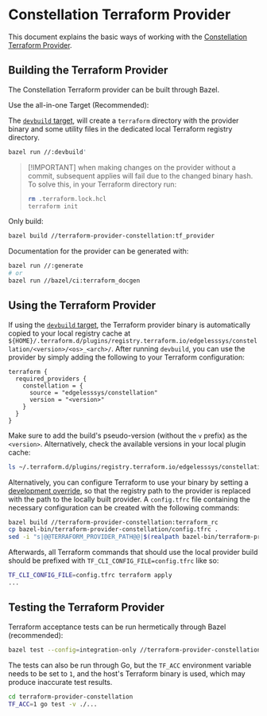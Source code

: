 # Constellation Terraform Provider

This document explains the basic ways of working with the [Constellation Terraform Provider](../../terraform-provider-constellation/).

## Building the Terraform Provider

The Constellation Terraform provider can be built through Bazel.

Use the all-in-one Target (Recommended):

The [`devbuild` target](./build-develop-deploy.md), will create a `terraform` directory
with the provider binary and some utility files in the dedicated local Terraform registry directory.

```bash
bazel run //:devbuild'
```

> [!IMPORTANT] when making changes on the provider without a commit, subsequent applies will fail due to the changed binary hash. To solve this, in your Terraform directory run:
>
> ```bash
> rm .terraform.lock.hcl
> terraform init
> ```

Only build:

```bash
bazel build //terraform-provider-constellation:tf_provider
```

Documentation for the provider can be generated with:

```bash
bazel run //:generate
# or
bazel run //bazel/ci:terraform_docgen
```

## Using the Terraform Provider

If using the [`devbuild` target](./build-develop-deploy.md), the Terraform provider binary is automatically copied to your local registry cache
at `${HOME}/.terraform.d/plugins/registry.terraform.io/edgelesssys/constellation/<version>/<os>_<arch>/`.
After running `devbuild`, you can use the provider by simply adding the following to your Terraform configuration:

```hcl
terraform {
  required_providers {
    constellation = {
      source = "edgelesssys/constellation"
      version = "<version>"
    }
  }
}
```

Make sure to add the build's pseudo-version (without the `v` prefix) as the `<version>`. Alternatively, check the available versions in your local plugin cache:

```bash
ls ~/.terraform.d/plugins/registry.terraform.io/edgelesssys/constellation
```

Alternatively, you can configure Terraform to use your binary by setting a [development override](https://developer.hashicorp.com/terraform/cli/config/config-file#development-overrides-for-provider-developers),
so that the registry path to the provider is replaced with the path to the locally built provider.
A `config.tfrc` file containing the necessary configuration can be created with the following commands:

```bash
bazel build //terraform-provider-constellation:terraform_rc
cp bazel-bin/terraform-provider-constellation/config.tfrc .
sed -i "s|@@TERRAFORM_PROVIDER_PATH@@|$(realpath bazel-bin/terraform-provider-constellation/tf_provider_/tf_provider)|g" config.tfrc
```

Afterwards, all Terraform commands that should use the local provider build should be prefixed with `TF_CLI_CONFIG_FILE=config.tfrc` like so:

```bash
TF_CLI_CONFIG_FILE=config.tfrc terraform apply
...
```

## Testing the Terraform Provider

Terraform acceptance tests can be run hermetically through Bazel (recommended):

```bash
bazel test --config=integration-only //terraform-provider-constellation/internal/provider:provider_test
```

The tests can also be run through Go, but the `TF_ACC` environment variable needs to be set to `1`, and the host's Terraform binary is used, which may produce inaccurate test results.

```bash
cd terraform-provider-constellation
TF_ACC=1 go test -v ./...
```

